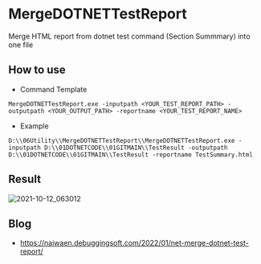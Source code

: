 # MergeDOTNETTestReport
Merge HTML report from dotnet test command (Section Summmary) into one file

## How to use
* Command Template

```shell
MergeDOTNETTestReport.exe -inputpath <YOUR_TEST_REPORT_PATH> -outputpath <YOUR_OUTPUT_PATH> -reportname <YOUR_TEST_REPORT_NAME>
```

* Example

```shell
D:\\06Utility\\MergeDOTNETTestReport\\MergeDOTNETTestReport.exe -inputpath D:\\01DOTNETCODE\\01GITMAIN\\TestResult -outputpath D:\\01DOTNETCODE\\01GITMAIN\\TestResult -reportname TestSummary.html
```

## Result

![2021-10-12_063012](https://user-images.githubusercontent.com/9116276/136867802-00ab7d2e-cb38-4711-9b16-ecef9e35fbd9.jpg)

## Blog
* https://naiwaen.debuggingsoft.com/2022/01/net-merge-dotnet-test-report/


